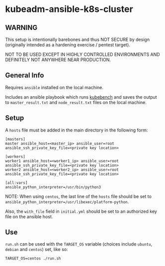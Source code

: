 # kubeadm-ansible-k8s-cluster

## WARNING
This setup is intentionally barebones and thus NOT SECURE by design (originally intended as a hardening exercise / pentest target).

NOT TO BE USED EXCEPT IN HIGHLY CONTROLLED ENVIRONMENTS AND DEFINITELY NOT ANYWHERE NEAR PRODUCTION.

## General Info

Requires `ansible` installed on the local machine.

Includes an ansible playbook which runs [kubebench](https://github.com/aquasecurity/kube-bench) and saves the output to `master_result.txt` and `node_result.txt` files on the local machine.

## Setup

A `hosts` file must be added in the main directory in the following form: 

```
[masters]
master ansible_host=<master_ip> ansible_user=root ansible_ssh_private_key_file=<private key location>

[workers]
worker1 ansible_host=<worker1_ip> ansible_user=root ansible_ssh_private_key_file=<private key location>
worker2 ansible_host=<worker2_ip> ansible_user=root ansible_ssh_private_key_file=<private key location>

[all:vars]
ansible_python_interpreter=/usr/bin/python3
```

NOTE: When using `centos`, the last line of the `hosts` file should be set to `ansible_python_interpreter=/usr/libexec/platform-python`.

Also, the `with_file` field in `initial.yml` should be set to an authorized key file on the ansible host.

## Use

`run.sh` can be used with the `TARGET_OS` variable (choices include `ubuntu`, `debian` and `centos`) set, like so:

```TARGET_OS=centos ./run.sh```
